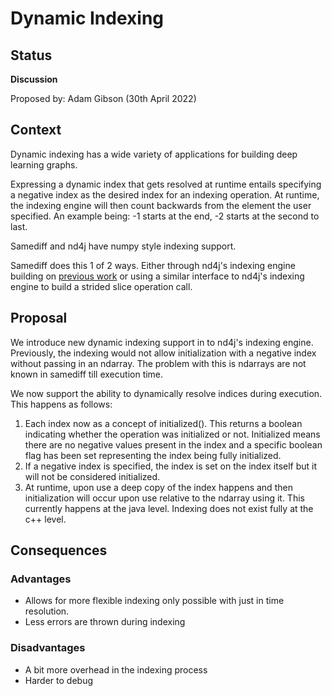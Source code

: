 # Dynamic Indexing

## Status
**Discussion**

Proposed by: Adam Gibson (30th April 2022)


## Context

Dynamic indexing has a wide variety of applications
for building deep learning graphs. 

Expressing a dynamic index that gets resolved at runtime
entails specifying a negative index as the desired index for 
an indexing operation. At runtime, the indexing engine will
then count backwards from the element the user specified.
An example being: -1 starts at the end, -2 starts at the
second to last.

Samediff and nd4j have numpy style indexing support.

Samediff does this 1 of 2 ways. Either through nd4j's
indexing engine building on [previous work](./0021%20-%20Create%20View.md)
or using a similar interface to nd4j's indexing engine
to build a strided slice operation call.


## Proposal

We introduce new dynamic indexing support in to nd4j's indexing engine.
Previously, the indexing would not allow initialization with a negative index
without passing in an ndarray. The problem with this is ndarrays
are not known in samediff till execution time.

We now support the ability to dynamically resolve indices
during execution. This happens as follows:
1. Each index now as a concept of initialized().
This returns a boolean indicating whether the operation was initialized or not. Initialized  means there are no negative values present in the index and a specific boolean flag has been set representing the index being fully initialized.
2. If a negative index is specified, the index is set on the index itself but it will not be considered initialized.
3. At runtime, upon use a deep copy of the index happens and then initialization will occur upon use relative to the ndarray using it. This currently happens at the java level. Indexing does not exist fully at the c++ level.


## Consequences

### Advantages

* Allows for more flexible indexing only possible with just in time resolution.
* Less errors are thrown during indexing


### Disadvantages
* A bit more overhead in the indexing process
* Harder to debug

